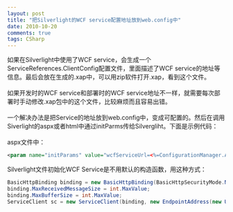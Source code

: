 ```yaml
---
layout: post
title: "把Silverlight的WCF service配置地址放到web.config中"
date: 2010-10-20
comments: true
tags: CSharp
---
```

如果在Silverlight中使用了WCF service，会生成一个ServiceReferences.ClientConfig配置文件，里面描述了WCF service的地址等信息。最后会放在生成的.xap中，可以用zip软件打开.xap，看到这个文件。<br /><br />如果开发时的WCF service和部署时的WCF service地址不一样，就需要每次部署时手动修改.xap包中的这个文件，比较麻烦而且容易出错。<br /><br />一个解决办法是把Service的地址放到web.config中，变成可配置的。然后在调用Siverlight的aspx或者html中通过initParms传给Silvergliht。下面是示例代码：<br /><br />aspx文件中：<br />

```xml
<param name="initParams" value="wcfServiceUrl=<%=ConfigurationManager.AppSettings["WCFServiceAddress"] %> " />
```

Silverlight文件初始化WCF Service是不用默认的构造函数，用这种方式：

```c#
BasicHttpBinding binding = new BasicHttpBinding(BasicHttpSecurityMode.None);
binding.MaxReceivedMessageSize = int.MaxValue;
binding.MaxBufferSize = int.MaxValue;
ServiceClient sc = new ServiceClient(binding, new EndpointAddress(new Uri(wcfServiceUrl)));
```